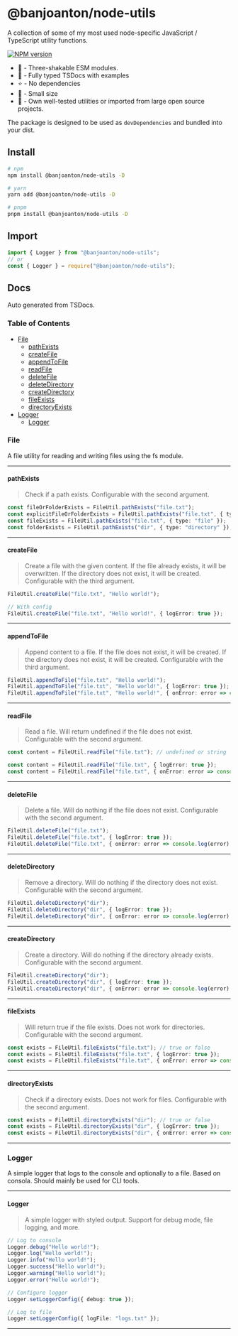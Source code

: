 # @banjoanton/node-utils

A collection of some of my most used node-specific JavaScript / TypeScript utility functions.

[![NPM version](https://img.shields.io/npm/v/@banjoanton/node-utils?color=%23c53635&label=%20)](https://www.npmjs.com/package/@banjoanton/node-utils)

-   :palm_tree: - Three-shakable ESM modules.
-   :speech_balloon: - Fully typed TSDocs with examples
-   :star: - No dependencies
-   :file_folder: - Small size
-   :bookmark: - Own well-tested utilities or imported from large open source projects.

The package is designed to be used as `devDependencies` and bundled into your dist.

## Install

```bash
# npm
npm install @banjoanton/node-utils -D

# yarn
yarn add @banjoanton/node-utils -D

# pnpm
pnpm install @banjoanton/node-utils -D
```

## Import

```ts
import { Logger } from "@banjoanton/node-utils";
// or
const { Logger } = require("@banjoanton/node-utils");
```

## Docs

Auto generated from TSDocs.

<!-- DOCS START -->

### Table of Contents

-   [File](#file)
    -   [pathExists](#pathExists)
    -   [createFile](#createFile)
    -   [appendToFile](#appendToFile)
    -   [readFile](#readFile)
    -   [deleteFile](#deleteFile)
    -   [deleteDirectory](#deleteDirectory)
    -   [createDirectory](#createDirectory)
    -   [fileExists](#fileExists)
    -   [directoryExists](#directoryExists)
-   [Logger](#logger)
    -   [Logger](#Logger)

### File

A file utility for reading and writing files using the fs module.

---

#### pathExists

> Check if a path exists. Configurable with the second argument.

```ts
const fileOrFolderExists = FileUtil.pathExists("file.txt");
const explicitFileOrFolderExists = FileUtil.pathExists("file.txt", { type: "all" });
const fileExists = FileUtil.pathExists("file.txt", { type: "file" });
const folderExists = FileUtil.pathExists("dir", { type: "directory" });
```

---

#### createFile

> Create a file with the given content. If the file already exists, it will be overwritten. If the directory does not exist, it will be created. Configurable with the third argument.

```ts
FileUtil.createFile("file.txt", "Hello world!");

// With config
FileUtil.createFile("file.txt", "Hello world!", { logError: true });
```

---

#### appendToFile

> Append content to a file. If the file does not exist, it will be created. If the directory does not exist, it will be created. Configurable with the third argument.

```ts
FileUtil.appendToFile("file.txt", "Hello world!");
FileUtil.appendToFile("file.txt", "Hello world!", { logError: true });
FileUtil.appendToFile("file.txt", "Hello world!", { onError: error => console.log(error) });
```

---

#### readFile

> Read a file. Will return undefined if the file does not exist. Configurable with the second argument.

```ts
const content = FileUtil.readFile("file.txt"); // undefined or string

const content = FileUtil.readFile("file.txt", { logError: true });
const content = FileUtil.readFile("file.txt", { onError: error => console.log(error) });
```

---

#### deleteFile

> Delete a file. Will do nothing if the file does not exist. Configurable with the second argument.

```ts
FileUtil.deleteFile("file.txt");
FileUtil.deleteFile("file.txt", { logError: true });
FileUtil.deleteFile("file.txt", { onError: error => console.log(error) });
```

---

#### deleteDirectory

> Remove a directory. Will do nothing if the directory does not exist. Configurable with the second argument.

```ts
FileUtil.deleteDirectory("dir");
FileUtil.deleteDirectory("dir", { logError: true });
FileUtil.deleteDirectory("dir", { onError: error => console.log(error) });
```

---

#### createDirectory

> Create a directory. Will do nothing if the directory already exists. Configurable with the second argument.

```ts
FileUtil.createDirectory("dir");
FileUtil.createDirectory("dir", { logError: true });
FileUtil.createDirectory("dir", { onError: error => console.log(error) });
```

---

#### fileExists

> Will return true if the file exists. Does not work for directories. Configurable with the second argument.

```ts
const exists = FileUtil.fileExists("file.txt"); // true or false
const exists = FileUtil.fileExists("file.txt", { logError: true });
const exists = FileUtil.fileExists("file.txt", { onError: error => console.log(error) });
```

---

#### directoryExists

> Check if a directory exists. Does not work for files. Configurable with the second argument.

```ts
const exists = FileUtil.directoryExists("dir"); // true or false
const exists = FileUtil.directoryExists("dir", { logError: true });
const exists = FileUtil.directoryExists("dir", { onError: error => console.log(error) });
```

---

### Logger

A simple logger that logs to the console and optionally to a file. Based on consola. Should mainly be used for CLI tools.

---

#### Logger

> A simple logger with styled output. Support for debug mode, file logging, and more.

```ts
// Log to console
Logger.debug("Hello world!");
Logger.log("Hello world!");
Logger.info("Hello world!");
Logger.success("Hello world!");
Logger.warning("Hello world!");
Logger.error("Hello world!");

// Configure logger
Logger.setLoggerConfig({ debug: true });

// Log to file
Logger.setLoggerConfig({ logFile: "logs.txt" });
```

---

<!-- DOCS END -->
